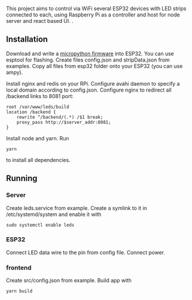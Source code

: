 This project aims to control via WiFi several ESP32 devices with LED strips connected to each, using Raspberry Pi as a controller and host for node server and react based UI. .

## Installation

Download and write a [micropython firmware](http://micropython.org/download#esp32) into ESP32. You can use esptool for flashing. Create files config.json and stripData.json from examples. Copy all files from esp32 folder onto your ESP32 (you can use ampy).

Install nginx and redis on your RPi. Configure avahi daemon to specify a local domain according to config.json. Configure nginx to redirect all /backend links to 8081 port:

    root /var/www/leds/build
    location /backend {
        rewrite ^/backend/(.*) /$1 break;
        proxy_pass http://$server_addr:8081;
    }

Install node and yarn. Run 

`yarn`

to install all dependencies.

## Running 

### Server

Create leds.service from example. Create a symlink to it in /etc/systemd/system and enable it with

`sudo systemctl enable leds`

### ESP32

Connect LED data wire to the pin from config file. Connect power.

### frontend

Create src/config.json from example. Build app with 

`yarn build`
